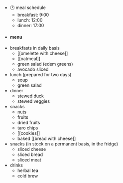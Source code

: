 - 🕐 meal schedule
	- breakfast: 9:00
	- lunch: 12:00
	- dinner: 17:00
- #### menu
- breakfasts in daily basis
	- [[omelette with cheese]]
	- [[oatmeal]]
	- green salad (edem greens)
	- avocado sliced
- lunch (prepared for two days)
	- soup
	- green salad
- dinner
	- stewed duck
	- stewed veggies
- snacks
	- nuts
	- fruits
	- dried fruits
	- taro chips
	- [[cookies]]
	- baked [[bread with cheese]]
- snacks (in stock on a permanent basis, in the fridge)
	- sliced cheese
	- sliced bread
	- sliced meat
- drinks
	- herbal tea
	- cold brew